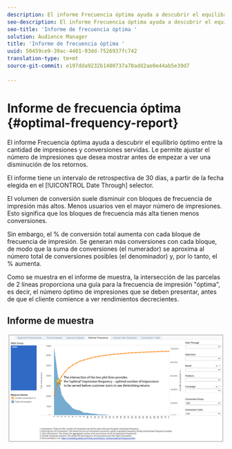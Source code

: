 ```yaml
---
description: El informe Frecuencia óptima ayuda a descubrir el equilibrio óptimo entre la cantidad de impresiones y conversiones servidas. Le permite ajustar el número de impresiones que desea mostrar antes de empezar a ver una disminución de los retornos.
seo-description: El informe Frecuencia óptima ayuda a descubrir el equilibrio óptimo entre la cantidad de impresiones y conversiones servidas. Le permite ajustar el número de impresiones que desea mostrar antes de empezar a ver una disminución de los retornos.
seo-title: 'Informe de frecuencia óptima '
solution: Audience Manager
title: 'Informe de frecuencia óptima '
uuid: 50459ce9-39ac-4401-93dd-7526937fc742
translation-type: tm+mt
source-git-commit: e197dda9232b1400737a70add2ae0e44ab5e39d7

---
```



# Informe de frecuencia óptima {#optimal-frequency-report}

El informe Frecuencia óptima ayuda a descubrir el equilibrio óptimo entre la cantidad de impresiones y conversiones servidas. Le permite ajustar el número de impresiones que desea mostrar antes de empezar a ver una disminución de los retornos.

El informe tiene un intervalo de retrospectiva de 30 días, a partir de la fecha elegida en el [!UICONTROL Date Through] selector.

El volumen de conversión suele disminuir con bloques de frecuencia de impresión más altos. Menos usuarios ven el mayor número de impresiones. Esto significa que los bloques de frecuencia más alta tienen menos conversiones.

Sin embargo, el % de conversión total aumenta con cada bloque de frecuencia de impresión. Se generan más conversiones con cada bloque, de modo que la suma de conversiones (el numerador) se aproxima al número total de conversiones posibles (el denominador) y, por lo tanto, el % aumenta.

Como se muestra en el informe de muestra, la intersección de las parcelas de 2 líneas proporciona una guía para la frecuencia de impresión &quot;óptima&quot;, es decir, el número óptimo de impresiones que se deben presentar, antes de que el cliente comience a ver rendimientos decrecientes.

## Informe de muestra

![frecuencia óptima](assets/optimal-frequency1.png)